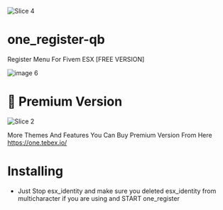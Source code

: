 
![Slice 4](https://github.com/one-developments/one_register-qb/assets/144623082/c1fa5ca6-9f78-481e-bd3d-d54aceefca58)

# one_register-qb
Register Menu For Fivem ESX [FREE VERSION]

![image 6](https://github.com/one-developments/one_register-qb/assets/144623082/de8ce237-aa01-4a4d-b228-b971f7f433cb)



# 🌟 Premium Version

![Slice 2](https://github.com/one-developments/one_register-qb/assets/144623082/6487f819-6233-4c25-94d1-ddb1615e6955)



More Themes And Features You Can Buy Premium Version From Here https://one.tebex.io/ 

# Installing 

* Just Stop esx_identity and make sure you deleted esx_identity from multicharacter if you are using and START one_register

